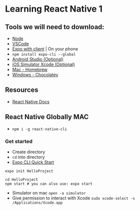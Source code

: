 # Learning React Native 1

## Tools we will need to download:
  - [Node](https://nodejs.org/en/download/)
  - [VSCode](https://code.visualstudio.com/download)
  - [Expo with client](https://expo.io/tools#client) | On your phone
  -  `npm install expo-cli --global`
  - [Android Studio (Optional)](https://developer.android.com/studio) 
  - [iOS Simulator Xcode (Optional)](https://developer.apple.com/xcode/)
  - [Mac - Homebrew](https://brew.sh/)
  - [Windows - Chocolatey](https://chocolatey.org/install)

## Resources
  - [React Native Docs](https://facebook.github.io/react-native/docs/getting-started.html)

## React Native Globally MAC
  - `npm i -g react-native-cli`

### Get started
  - Create directory 
  - `cd` into directory 
  - [Expo CLI Quick Start](https://facebook.github.io/react-native/docs/getting-started)
  ```
expo init HelloProject

cd HelloProject
npm start # you can also use: expo start
  ```
- Simulator on mac `open -a simulator`
- Give permission to interact with Xcode `sudo xcode-select -s /Applications/Xcode.app`